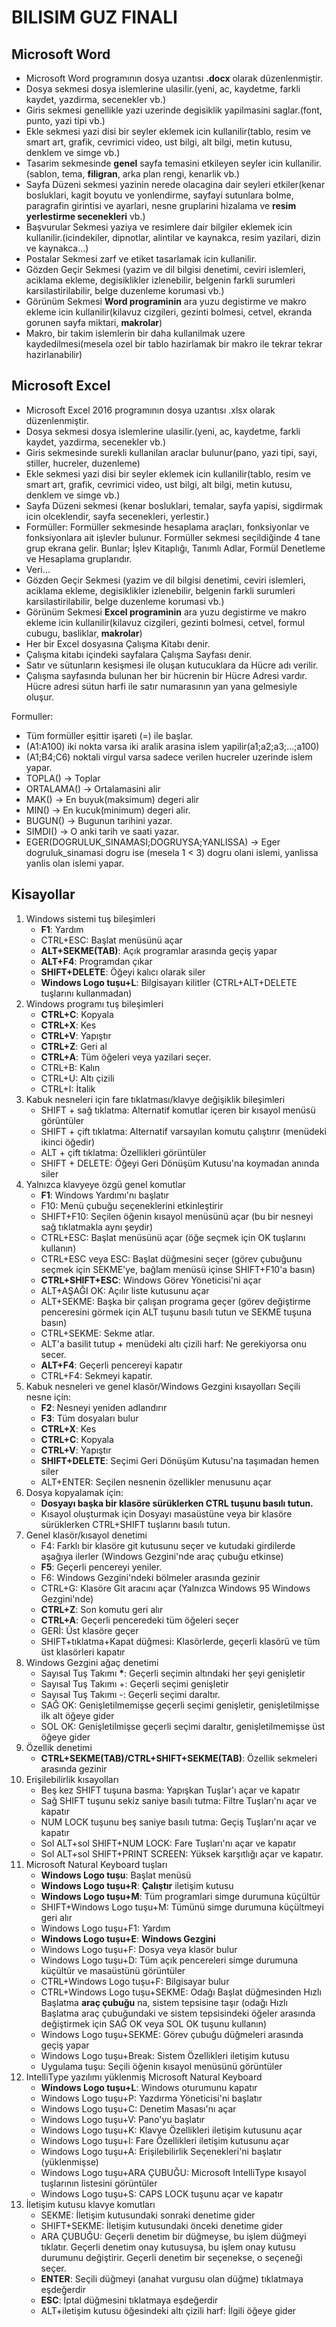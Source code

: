 # BILISIM GUZ FINALI

## Microsoft Word

- Microsoft Word programının dosya uzantısı **.docx** olarak düzenlenmiştir.
- Dosya sekmesi dosya islemlerine ulasilir.(yeni, ac, kaydetme, farkli kaydet, yazdirma, secenekler vb.)
- Giris sekmesi genellikle yazi uzerinde degisiklik yapilmasini saglar.(font, punto, yazi tipi vb.)
- Ekle sekmesi yazi disi bir seyler eklemek icin kullanilir(tablo, resim ve smart art, grafik, cevrimici video, ust bilgi, alt bilgi, metin kutusu, denklem ve simge vb.)
- Tasarim sekmesinde **genel** sayfa temasini etkileyen seyler icin kullanilir.(sablon, tema, **filigran**, arka plan rengi, kenarlik vb.)
- Sayfa Düzeni sekmesi yazinin nerede olacagina dair seyleri etkiler(kenar bosluklari, kagit boyutu ve yonlendirme, sayfayi sutunlara bolme, paragrafin girintisi ve ayarlari, nesne gruplarini hizalama ve **resim yerlestirme secenekleri** vb.)
- Başvurular Sekmesi yaziya ve resimlere dair bilgiler eklemek icin kullanilir.(icindekiler, dipnotlar, alintilar ve kaynakca, resim yazilari, dizin ve kaynakca...)
- Postalar Sekmesi zarf ve etiket tasarlamak icin kullanilir.
- Gözden Geçir Sekmesi (yazim ve dil bilgisi denetimi, ceviri islemleri, aciklama ekleme, degisiklikler izlenebilir, belgenin farkli surumleri karsilastirilabilir, belge duzenleme korumasi vb.)
- Görünüm Sekmesi **Word programinin** ara yuzu degistirme ve makro ekleme icin kullanilir(kilavuz cizgileri, gezinti bolmesi, cetvel, ekranda gorunen sayfa miktari, **makrolar**)
- Makro, bir takim islemlerin bir daha kullanilmak uzere kaydedilmesi(mesela ozel bir tablo hazirlamak bir makro ile tekrar tekrar hazirlanabilir)

## Microsoft Excel

- Microsoft Excel 2016 programının dosya uzantısı .xlsx olarak düzenlenmiştir.
- Dosya sekmesi dosya islemlerine ulasilir.(yeni, ac, kaydetme, farkli kaydet, yazdirma, secenekler vb.)
- Giris sekmesinde surekli kullanilan araclar bulunur(pano, yazi tipi, sayi, stiller, hucreler, duzenleme)
- Ekle sekmesi yazi disi bir seyler eklemek icin kullanilir(tablo, resim ve smart art, grafik, cevrimici video, ust bilgi, alt bilgi, metin kutusu, denklem ve simge vb.)
- Sayfa Düzeni sekmesi (kenar bosluklari, temalar, sayfa yapisi, sigdirmak icin olceklendir, sayfa secenekleri, yerlestir.)
- Formüller: Formüller sekmesinde hesaplama araçları, fonksiyonlar ve fonksiyonlara ait işlevler bulunur. Formüller sekmesi seçildiğinde 4 tane grup ekrana gelir. Bunlar; İşlev Kitaplığı, Tanımlı Adlar, Formül Denetleme ve Hesaplama gruplarıdır.
- Veri...
- Gözden Geçir Sekmesi (yazim ve dil bilgisi denetimi, ceviri islemleri, aciklama ekleme, degisiklikler izlenebilir, belgenin farkli surumleri karsilastirilabilir, belge duzenleme korumasi vb.)
- Görünüm Sekmesi **Excel programinin** ara yuzu degistirme ve makro ekleme icin kullanilir(kilavuz cizgileri, gezinti bolmesi, cetvel, formul cubugu, basliklar, **makrolar**)
- Her bir Excel dosyasına Çalışma Kitabı denir.
- Çalışma kitabı içindeki sayfalara Çalışma Sayfası denir.
- Satır ve sütunların kesişmesi ile oluşan kutucuklara da Hücre adı verilir.
- Çalışma sayfasında bulunan her bir hücrenin bir Hücre Adresi vardır. Hücre adresi sütun harfi ile satır numarasının yan yana gelmesiyle oluşur.

Formuller:
- Tüm formüller eşittir işareti (=) ile başlar.
- (A1:A100) iki nokta varsa iki aralik arasina islem yapilir(a1;a2;a3;...;a100)
- (A1;B4;C6) noktali virgul varsa sadece verilen hucreler uzerinde islem yapar.
- TOPLA() -> Toplar
- ORTALAMA() -> Ortalamasini alir
- MAK() -> En buyuk(maksimum) degeri alir
- MIN() -> En kucuk(minimum) degeri alir.
- BUGUN() -> Bugunun tarihini yazar.
- SIMDI() -> O anki tarih ve saati yazar.
- EGER(DOGRULUK_SINAMASI;DOGRUYSA;YANLISSA) -> Eger dogruluk_sinamasi dogru ise (mesela 1 < 3) dogru olani islemi, yanlissa yanlis olan islemi yapar.


## Kisayollar

1. Windows sistemi tuş bileşimleri
    - **F1**: Yardım
    - CTRL+ESC: Başlat menüsünü açar
    - **ALT+SEKME(TAB)**: Açık programlar arasında geçiş yapar
    - **ALT+F4**: Programdan çıkar
    - **SHIFT+DELETE**: Öğeyi kalıcı olarak siler
    - **Windows Logo tuşu+L**: Bilgisayarı kilitler (CTRL+ALT+DELETE tuşlarını kullanmadan)
2. Windows programı tuş bileşimleri
    - **CTRL+C**: Kopyala
    - **CTRL+X**: Kes
    - **CTRL+V**: Yapıştır
    - **CTRL+Z**: Geri al
    - **CTRL+A**: Tüm öğeleri veya yazilari seçer.
    - CTRL+B: Kalın
    - CTRL+U: Altı çizili
    - CTRL+I: İtalik
3. Kabuk nesneleri için fare tıklatması/klavye değişiklik bileşimleri
    - SHIFT + sağ tıklatma: Alternatif komutlar içeren bir kısayol menüsü görüntüler
    - SHIFT + çift tıklatma: Alternatif varsayılan komutu çalıştırır (menüdeki ikinci öğedir)
    - ALT   + çift tıklatma: Özellikleri görüntüler
    - SHIFT + DELETE: Öğeyi Geri Dönüşüm Kutusu'na koymadan anında siler
4. Yalnızca klavyeye özgü genel komutlar
    - **F1**: Windows Yardımı'nı başlatır
    - F10: Menü çubuğu seçeneklerini etkinleştirir
    - SHIFT+F10: Seçilen öğenin kısayol menüsünü açar (bu bir nesneyi sağ tıklatmakla aynı şeydir)
    - CTRL+ESC: Başlat menüsünü açar (öğe seçmek için OK tuşlarını kullanın)
    - CTRL+ESC veya ESC: Başlat düğmesini seçer (görev çubuğunu seçmek için SEKME'ye, bağlam menüsü içinse SHIFT+F10'a basın)
    - **CTRL+SHIFT+ESC**: Windows Görev Yöneticisi'ni açar
    - ALT+AŞAĞI OK: Açılır liste kutusunu açar
    - ALT+SEKME: Başka bir çalışan programa geçer (görev değiştirme penceresini görmek için ALT tuşunu basılı tutun ve SEKME tuşuna basın)
    - CTRL+SEKME: Sekme atlar.
    - ALT'a basilit tutup + menüdeki altı çizili harf: Ne gerekiyorsa onu secer.
    - **ALT+F4**: Geçerli pencereyi kapatır
    - CTRL+F4: Sekmeyi kapatir.
5. Kabuk nesneleri ve genel klasör/Windows Gezgini kısayolları Seçili nesne için:
    - **F2**: Nesneyi yeniden adlandırır
    - **F3**: Tüm dosyaları bulur
    - **CTRL+X**: Kes
    - **CTRL+C**: Kopyala
    - **CTRL+V**: Yapıştır
    - **SHIFT+DELETE**: Seçimi Geri Dönüşüm Kutusu'na taşımadan hemen siler
    - ALT+ENTER: Seçilen nesnenin özellikler menusunu açar
6. Dosya kopyalamak için:
    - **Dosyayı başka bir klasöre sürüklerken CTRL tuşunu basılı tutun.** 
    - Kısayol oluşturmak için Dosyayı masaüstüne veya bir klasöre sürüklerken CTRL+SHIFT tuşlarını basılı tutun.
7. Genel klasör/kısayol denetimi
    - F4: Farklı bir klasöre git kutusunu seçer ve kutudaki girdilerde aşağıya ilerler (Windows Gezgini'nde araç çubuğu etkinse)
    - **F5**: Geçerli pencereyi yeniler.
    - F6: Windows Gezgini'ndeki bölmeler arasında gezinir
    - CTRL+G: Klasöre Git aracını açar (Yalnızca Windows 95 Windows Gezgini'nde)
    - **CTRL+Z**: Son komutu geri alır
    - **CTRL+A**: Geçerli penceredeki tüm öğeleri seçer
    - GERİ: Üst klasöre geçer
    - SHIFT+tıklatma+Kapat düğmesi: Klasörlerde, geçerli klasörü ve tüm üst klasörleri kapatır
8. Windows Gezgini ağaç denetimi
    - Sayısal Tuş Takımı __*__: Geçerli seçimin altındaki her şeyi genişletir
    - Sayısal Tuş Takımı +: Geçerli seçimi genişletir
    - Sayısal Tuş Takımı -: Geçerli seçimi daraltır.
    - SAĞ OK: Genişletilmemişse geçerli seçimi genişletir, genişletilmişse ilk alt öğeye gider
    - SOL OK: Genişletilmişse geçerli seçimi daraltır, genişletilmemişse üst öğeye gider
9. Özellik denetimi
    - **CTRL+SEKME(TAB)/CTRL+SHIFT+SEKME(TAB)**: Özellik sekmeleri arasında gezinir
10. Erişilebilirlik kısayolları
    - Beş kez SHIFT tuşuna basma: Yapışkan Tuşlar'ı açar ve kapatır
    - Sağ SHIFT tuşunu sekiz saniye basılı tutma: Filtre Tuşları'nı açar ve kapatır
    - NUM LOCK tuşunu beş saniye basılı tutma: Geçiş Tuşları'nı açar ve kapatır
    - Sol ALT+sol SHIFT+NUM LOCK: Fare Tuşları'nı açar ve kapatır
    - Sol ALT+sol SHIFT+PRINT SCREEN: Yüksek karşıtlığı açar ve kapatır.
11. Microsoft Natural Keyboard tuşları
    - **Windows Logo tuşu**: Başlat menüsü
    - **Windows Logo tuşu+R**: **Çalıştır** iletişim kutusu
    - **Windows Logo tuşu+M**: Tüm programlari simge durumuna küçültür
    - SHIFT+Windows Logo tuşu+M: Tümünü simge durumuna küçültmeyi geri alır
    - Windows Logo tuşu+F1: Yardım
    - **Windows Logo tuşu+E**: **Windows Gezgini** 
    - Windows Logo tuşu+F: Dosya veya klasör bulur
    - Windows Logo tuşu+D: Tüm açık pencereleri simge durumuna küçültür ve masaüstünü görüntüler
    - CTRL+Windows Logo tuşu+F: Bilgisayar bulur
    - CTRL+Windows Logo tuşu+SEKME: Odağı Başlat düğmesinden Hızlı Başlatma **araç çubuğu** na, sistem tepsisine taşır (odağı Hızlı Başlatma araç çubuğundaki ve sistem tepsisindeki öğeler arasında değiştirmek için SAĞ OK veya SOL OK tuşunu kullanın)
    - Windows Logo tuşu+SEKME: Görev çubuğu düğmeleri arasında geçiş yapar
    - Windows Logo tuşu+Break: Sistem Özellikleri iletişim kutusu
    - Uygulama tuşu: Seçili öğenin kısayol menüsünü görüntüler
12. IntelliType yazılımı yüklenmiş Microsoft Natural Keyboard
    - **Windows Logo tuşu+L**: Windows oturumunu kapatır
    - Windows Logo tuşu+P: Yazdırma Yöneticisi'ni başlatır
    - Windows Logo tuşu+C: Denetim Masası'nı açar
    - Windows Logo tuşu+V: Pano'yu başlatır
    - Windows Logo tuşu+K: Klavye Özellikleri iletişim kutusunu açar
    - Windows Logo tuşu+I: Fare Özellikleri iletişim kutusunu açar
    - Windows Logo tuşu+A: Erişilebilirlik Seçenekleri'ni başlatır (yüklenmişse)
    - Windows Logo tuşu+ARA ÇUBUĞU: Microsoft IntelliType kısayol tuşlarının listesini görüntüler
    - Windows Logo tuşu+S: CAPS LOCK tuşunu açar ve kapatır
13. İletişim kutusu klavye komutları
    - SEKME: İletişim kutusundaki sonraki denetime gider
    - SHIFT+SEKME: İletişim kutusundaki önceki denetime gider
    - ARA ÇUBUĞU: Geçerli denetim bir düğmeyse, bu işlem düğmeyi tıklatır. Geçerli denetim onay kutusuysa, bu işlem onay kutusu durumunu değiştirir. Geçerli denetim bir seçenekse, o seçeneği seçer.
    - **ENTER**: Seçili düğmeyi (anahat vurgusu olan düğme) tıklatmaya eşdeğerdir
    - **ESC**: İptal düğmesini tıklatmaya eşdeğerdir
    - ALT+iletişim kutusu öğesindeki altı çizili harf: İlgili öğeye gider
